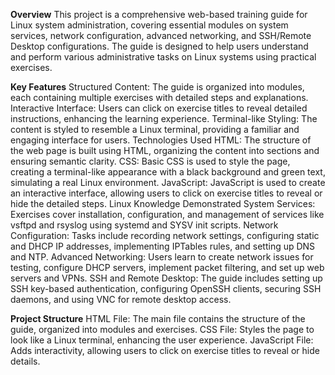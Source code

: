 **Overview**
This project is a comprehensive web-based training guide for Linux system administration, covering essential modules on system services, network configuration, advanced networking, and SSH/Remote Desktop configurations. The guide is designed to help users understand and perform various administrative tasks on Linux systems using practical exercises.

**Key Features**
Structured Content: The guide is organized into modules, each containing multiple exercises with detailed steps and explanations.
Interactive Interface: Users can click on exercise titles to reveal detailed instructions, enhancing the learning experience.
Terminal-like Styling: The content is styled to resemble a Linux terminal, providing a familiar and engaging interface for users.
Technologies Used
HTML: The structure of the web page is built using HTML, organizing the content into sections and ensuring semantic clarity.
CSS: Basic CSS is used to style the page, creating a terminal-like appearance with a black background and green text, simulating a real Linux environment.
JavaScript: JavaScript is used to create an interactive interface, allowing users to click on exercise titles to reveal or hide the detailed steps.
Linux Knowledge Demonstrated
System Services: Exercises cover installation, configuration, and management of services like vsftpd and rsyslog using systemd and SYSV init scripts.
Network Configuration: Tasks include recording network settings, configuring static and DHCP IP addresses, implementing IPTables rules, and setting up DNS and NTP.
Advanced Networking: Users learn to create network issues for testing, configure DHCP servers, implement packet filtering, and set up web servers and VPNs.
SSH and Remote Desktop: The guide includes setting up SSH key-based authentication, configuring OpenSSH clients, securing SSH daemons, and using VNC for remote desktop access.

**Project Structure**
HTML File: The main file contains the structure of the guide, organized into modules and exercises.
CSS File: Styles the page to look like a Linux terminal, enhancing the user experience.
JavaScript File: Adds interactivity, allowing users to click on exercise titles to reveal or hide details.
